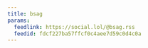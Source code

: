 ```yaml
---
title: bsag
params:
  feedlink: https://social.lol/@bsag.rss
  feedid: fdcf227ba57ffcf0c4aee7d59c0d4c0a
---
```

